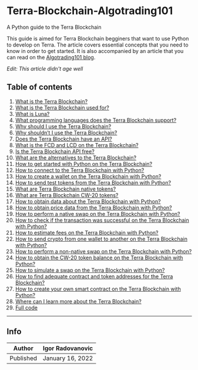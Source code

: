 # Terra-Blockchain-Algotrading101
A Python guide to the Terra Blockchain

This guide is aimed for Terra Blockchain begginers that want to use Python to develop on Terra. The article covers essential concepts that you need to know in order to get started. It is also accompanied by an article that you can read on the [Algotrading101 blog](https://algotrading101.com/learn/terra-luna-python-guide/).

*Edit: This article didn't age well*

## Table of contents

<ol><li><a href="https://algotrading101.com/learn/terra-luna-python-guide/#what-is-the-terra-blockchain">What is the Terra Blockchain?</a></li><li><a href="https://algotrading101.com/learn/terra-luna-python-guide/#terra-blockchain-use">What is the Terra Blockchain used for?</a></li><li><a href="https://algotrading101.com/learn/terra-luna-python-guide/#what-is-luna">What is Luna?</a></li><li><a href="https://algotrading101.com/learn/terra-luna-python-guide/#terra-blockchain-programming-languages">What programming languages does the Terra Blockchain support?</a></li><li><a href="https://algotrading101.com/learn/terra-luna-python-guide/#terra-blockchain-pros">Why should I use the Terra Blockchain?</a></li><li><a href="https://algotrading101.com/learn/terra-luna-python-guide/#terra-blockchain-cons">Why shouldn’t I use the Terra Blockchain?</a></li><li><a href="https://algotrading101.com/learn/terra-luna-python-guide/#terra-blockchain-api">Does the Terra Blockchain have an API?</a></li><li><a href="https://algotrading101.com/learn/terra-luna-python-guide/#terra-blockchain-fcd-lcd">What is the FCD and LCD on the Terra Blockchain?</a></li><li><a href="https://algotrading101.com/learn/terra-luna-python-guide/#terra-blockchain-api-free">Is the Terra Blockchain API free?</a></li><li><a href="https://algotrading101.com/learn/terra-luna-python-guide/#terra-blockchain-alternatives">What are the alternatives to the Terra Blockchain?</a></li><li><a href="https://algotrading101.com/learn/terra-luna-python-guide/#terra-blockchain-start">How to get started with Python on the Terra Blockchain?</a></li><li><a href="https://algotrading101.com/learn/terra-luna-python-guide/#terra-blockchain-connect">How to connect to the Terra Blockchain with Python?</a></li><li><a href="https://algotrading101.com/learn/terra-luna-python-guide/#terra-blockchain-create-wallet">How to create a wallet on the Terra Blockchain with Python?</a></li><li><a href="https://algotrading101.com/learn/terra-luna-python-guide/#terra-blockchain-send-test-tokens">How to send test tokens from the Terra Blockchain with Python?</a></li><li><a href="https://algotrading101.com/learn/terra-luna-python-guide/#terra-blockchain-native-tokens">What are Terra Blockchain native tokens?</a></li><li><a href="https://algotrading101.com/learn/terra-luna-python-guide/#terra-blockchain-cw20-tokens">What are Terra Blockchain CW-20 tokens?</a></li><li><a href="https://algotrading101.com/learn/terra-luna-python-guide/#terra-blockchain-obtain-data">How to obtain data about the Terra Blockchain with Python?</a></li><li><a href="https://algotrading101.com/learn/terra-luna-python-guide/#terra-blockchain-price-data">How to obtain price data from the Terra Blockchain with Python?</a></li><li><a href="https://algotrading101.com/learn/terra-luna-python-guide/#terra-blockchain-native-swap">How to perform a native swap on the Terra Blockchain with Python?</a></li><li><a href="https://algotrading101.com/learn/terra-luna-python-guide/#terra-blockchain-check-transaction">How to check if the transaction was successful on the Terra Blockchain with Python?</a></li><li><a href="https://algotrading101.com/learn/terra-luna-python-guide/#terra-blockchain-estimate-fees">How to estimate fees on the Terra Blockchain with Python?</a></li><li><a href="https://algotrading101.com/learn/terra-luna-python-guide/#terra-blockchain-send-crypto-to-wallet">How to send crypto from one wallet to another on the Terra Blockchain with Python?</a></li><li><a href="https://algotrading101.com/learn/terra-luna-python-guide/#terra-blockchain-non-native-swap">How to perform a non-native swap on the Terra Blockchain with Python?</a></li><li><a href="https://algotrading101.com/learn/terra-luna-python-guide/#terra-blockchain-cw20-token-balance">How to obtain the CW-20 token balance on the Terra Blockchain with Python?</a></li><li><a href="https://algotrading101.com/learn/terra-luna-python-guide/#terra-blockchain-simulate-swap">How to simulate a swap on the Terra Blockchain with Python?</a></li><li><a href="https://algotrading101.com/learn/terra-luna-python-guide/#terra-blockchain-find-contract-and-token-addresses">How to find adequate contract and token addresses for the Terra Blockchain?</a></li><li><a href="https://algotrading101.com/learn/terra-luna-python-guide/#terra-blockchain-create-smart-contract">How to create your own smart contract on the Terra Blockchain with Python?</a></li><li><a href="https://algotrading101.com/learn/terra-luna-python-guide/#terra-blockchain-learn-more">Where can I learn more about the Terra Blockchain?</a></li><li><a href="https://algotrading101.com/learn/terra-luna-python-guide/#terra-blockchain-full-code">Full code</a></li></ol>

-----------
## Info

| Author | Igor Radovanovic
--- | ---
| Published | January 16, 2022
